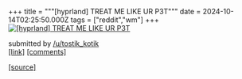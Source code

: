 +++
title = """[hyprland] TREAT ME LIKE UR P3T"""
date = 2024-10-14T02:25:50.000Z
tags = ["reddit","wm"]
+++
[![[hyprland] TREAT ME LIKE UR P3T](https://b.thumbs.redditmedia.com/M1n5t-gdKudXdFxDIdqFTqd58AbrUFwEKG39GH3L5Vc.jpg "[hyprland] TREAT ME LIKE UR P3T")](https://www.reddit.com/r/unixporn/comments/1g360pe/hyprland_treat_me_like_ur_p3t/)

submitted by [/u/tostik\_kotik](https://www.reddit.com/user/tostik_kotik)  
[\[link\]](https://www.reddit.com/gallery/1g360pe) [\[comments\]](https://www.reddit.com/r/unixporn/comments/1g360pe/hyprland_treat_me_like_ur_p3t/)

[[source]](https://www.reddit.com/r/unixporn/comments/1g360pe/hyprland_treat_me_like_ur_p3t/)
